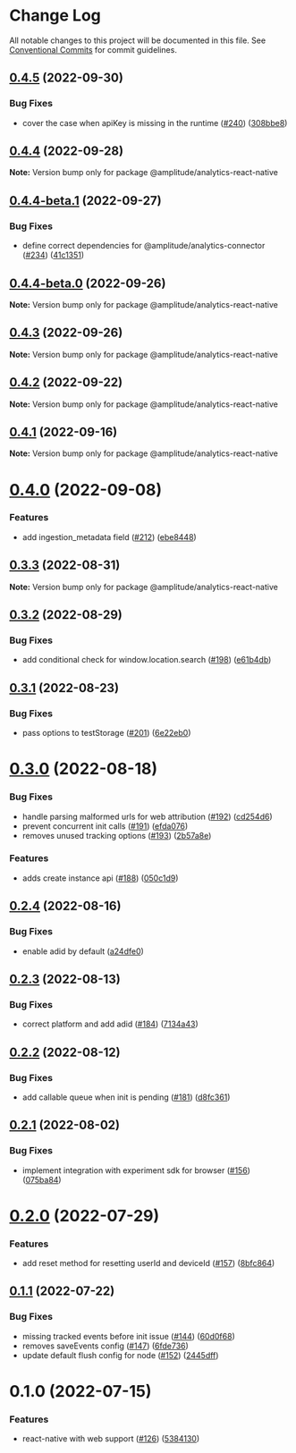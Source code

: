 # Change Log

All notable changes to this project will be documented in this file.
See [Conventional Commits](https://conventionalcommits.org) for commit guidelines.

## [0.4.5](https://github.com/amplitude/Amplitude-TypeScript/compare/@amplitude/analytics-react-native@0.4.4...@amplitude/analytics-react-native@0.4.5) (2022-09-30)


### Bug Fixes

* cover the case when apiKey is missing in the runtime ([#240](https://github.com/amplitude/Amplitude-TypeScript/issues/240)) ([308bbe8](https://github.com/amplitude/Amplitude-TypeScript/commit/308bbe8337cbab366a0ca255f2d665101f4781a0))





## [0.4.4](https://github.com/amplitude/Amplitude-TypeScript/compare/@amplitude/analytics-react-native@0.4.4-beta.1...@amplitude/analytics-react-native@0.4.4) (2022-09-28)

**Note:** Version bump only for package @amplitude/analytics-react-native





## [0.4.4-beta.1](https://github.com/amplitude/Amplitude-TypeScript/compare/@amplitude/analytics-react-native@0.4.4-beta.0...@amplitude/analytics-react-native@0.4.4-beta.1) (2022-09-27)


### Bug Fixes

* define correct dependencies for @amplitude/analytics-connector ([#234](https://github.com/amplitude/Amplitude-TypeScript/issues/234)) ([41c1351](https://github.com/amplitude/Amplitude-TypeScript/commit/41c1351e441b890b016ba123c4ed5747a4c33adb))





## [0.4.4-beta.0](https://github.com/amplitude/Amplitude-TypeScript/compare/@amplitude/analytics-react-native@0.4.3...@amplitude/analytics-react-native@0.4.4-beta.0) (2022-09-26)

**Note:** Version bump only for package @amplitude/analytics-react-native





## [0.4.3](https://github.com/amplitude/Amplitude-TypeScript/compare/@amplitude/analytics-react-native@0.4.2...@amplitude/analytics-react-native@0.4.3) (2022-09-26)

**Note:** Version bump only for package @amplitude/analytics-react-native





## [0.4.2](https://github.com/amplitude/Amplitude-TypeScript/compare/@amplitude/analytics-react-native@0.4.1...@amplitude/analytics-react-native@0.4.2) (2022-09-22)

**Note:** Version bump only for package @amplitude/analytics-react-native





## [0.4.1](https://github.com/amplitude/Amplitude-TypeScript/compare/@amplitude/analytics-react-native@0.4.0...@amplitude/analytics-react-native@0.4.1) (2022-09-16)

**Note:** Version bump only for package @amplitude/analytics-react-native





# [0.4.0](https://github.com/amplitude/Amplitude-TypeScript/compare/@amplitude/analytics-react-native@0.3.3...@amplitude/analytics-react-native@0.4.0) (2022-09-08)


### Features

* add ingestion_metadata field ([#212](https://github.com/amplitude/Amplitude-TypeScript/issues/212)) ([ebe8448](https://github.com/amplitude/Amplitude-TypeScript/commit/ebe8448b23609134f846e18da2e769158ca30bf1))





## [0.3.3](https://github.com/amplitude/Amplitude-TypeScript/compare/@amplitude/analytics-react-native@0.3.2...@amplitude/analytics-react-native@0.3.3) (2022-08-31)

**Note:** Version bump only for package @amplitude/analytics-react-native





## [0.3.2](https://github.com/amplitude/Amplitude-TypeScript/compare/@amplitude/analytics-react-native@0.3.1...@amplitude/analytics-react-native@0.3.2) (2022-08-29)


### Bug Fixes

* add conditional check for window.location.search ([#198](https://github.com/amplitude/Amplitude-TypeScript/issues/198)) ([e61b4db](https://github.com/amplitude/Amplitude-TypeScript/commit/e61b4db25e2e7677a3dcb2c8e71f26bcac9a9fd5))





## [0.3.1](https://github.com/amplitude/Amplitude-TypeScript/compare/@amplitude/analytics-react-native@0.3.0...@amplitude/analytics-react-native@0.3.1) (2022-08-23)


### Bug Fixes

* pass options to testStorage ([#201](https://github.com/amplitude/Amplitude-TypeScript/issues/201)) ([6e22eb0](https://github.com/amplitude/Amplitude-TypeScript/commit/6e22eb0c101c743b15bb49d9491082fd1fe1d90e))





# [0.3.0](https://github.com/amplitude/Amplitude-TypeScript/compare/@amplitude/analytics-react-native@0.2.4...@amplitude/analytics-react-native@0.3.0) (2022-08-18)


### Bug Fixes

* handle parsing malformed urls for web attribution ([#192](https://github.com/amplitude/Amplitude-TypeScript/issues/192)) ([cd254d6](https://github.com/amplitude/Amplitude-TypeScript/commit/cd254d6319d8bc7d92affc263ec12c9c39f82fb2))
* prevent concurrent init calls ([#191](https://github.com/amplitude/Amplitude-TypeScript/issues/191)) ([efda076](https://github.com/amplitude/Amplitude-TypeScript/commit/efda0760f4f1e92e47a3150985e18efcc3b108d9))
* removes unused tracking options ([#193](https://github.com/amplitude/Amplitude-TypeScript/issues/193)) ([2b57a8e](https://github.com/amplitude/Amplitude-TypeScript/commit/2b57a8e07971312b40c8287e2daddcfb2b55a832))


### Features

* adds create instance api ([#188](https://github.com/amplitude/Amplitude-TypeScript/issues/188)) ([050c1d9](https://github.com/amplitude/Amplitude-TypeScript/commit/050c1d96cedbc9e68aedf6fd55e85d2d3dc2fee4))





## [0.2.4](https://github.com/amplitude/Amplitude-TypeScript/compare/@amplitude/analytics-react-native@0.2.3...@amplitude/analytics-react-native@0.2.4) (2022-08-16)


### Bug Fixes

* enable adid by default ([a24dfe0](https://github.com/amplitude/Amplitude-TypeScript/commit/a24dfe05291fd51da50f531990f68ed27dcca7c8))





## [0.2.3](https://github.com/amplitude/Amplitude-TypeScript/compare/@amplitude/analytics-react-native@0.2.2...@amplitude/analytics-react-native@0.2.3) (2022-08-13)


### Bug Fixes

* correct platform and add adid ([#184](https://github.com/amplitude/Amplitude-TypeScript/issues/184)) ([7134a43](https://github.com/amplitude/Amplitude-TypeScript/commit/7134a4398844516f3d868daf82df9cf2e19d3c39))





## [0.2.2](https://github.com/amplitude/Amplitude-TypeScript/compare/@amplitude/analytics-react-native@0.2.1...@amplitude/analytics-react-native@0.2.2) (2022-08-12)


### Bug Fixes

* add callable queue when init is pending ([#181](https://github.com/amplitude/Amplitude-TypeScript/issues/181)) ([d8fc361](https://github.com/amplitude/Amplitude-TypeScript/commit/d8fc36195b96e2c10ccc5106027beaa7e970e0c0))





## [0.2.1](https://github.com/amplitude/Amplitude-TypeScript/compare/@amplitude/analytics-react-native@0.2.0...@amplitude/analytics-react-native@0.2.1) (2022-08-02)


### Bug Fixes

* implement integration with experiment sdk for browser ([#156](https://github.com/amplitude/Amplitude-TypeScript/issues/156)) ([075ba84](https://github.com/amplitude/Amplitude-TypeScript/commit/075ba84bb4d05fb6a256272d19c03cb692cb0c28))





# [0.2.0](https://github.com/amplitude/Amplitude-TypeScript/compare/@amplitude/analytics-react-native@0.1.1...@amplitude/analytics-react-native@0.2.0) (2022-07-29)


### Features

* add reset method for resetting userId and deviceId ([#157](https://github.com/amplitude/Amplitude-TypeScript/issues/157)) ([8bfc864](https://github.com/amplitude/Amplitude-TypeScript/commit/8bfc864b15dd7e427556a50bc3de6b43b2485189))





## [0.1.1](https://github.com/amplitude/Amplitude-TypeScript/compare/@amplitude/analytics-react-native@0.1.0...@amplitude/analytics-react-native@0.1.1) (2022-07-22)


### Bug Fixes

* missing tracked events before init issue ([#144](https://github.com/amplitude/Amplitude-TypeScript/issues/144)) ([60d0f68](https://github.com/amplitude/Amplitude-TypeScript/commit/60d0f6848087f7b8fc3c870d55489a238e841b26))
* removes saveEvents config ([#147](https://github.com/amplitude/Amplitude-TypeScript/issues/147)) ([6fde736](https://github.com/amplitude/Amplitude-TypeScript/commit/6fde736ca8a865462522082a8085673756dbcc7d))
* update default flush config for node ([#152](https://github.com/amplitude/Amplitude-TypeScript/issues/152)) ([2445dff](https://github.com/amplitude/Amplitude-TypeScript/commit/2445dff0842e7e0a2b7ee767ab926b5a93348214))





# 0.1.0 (2022-07-15)


### Features

* react-native with web support ([#126](https://github.com/amplitude/Amplitude-TypeScript/issues/126)) ([5384130](https://github.com/amplitude/Amplitude-TypeScript/commit/5384130904d19b4b6cf4b43826efa2b373b47b85))

